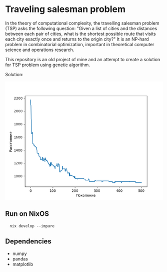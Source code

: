 # Traveling salesman problem 

In the theory of computational complexity, the travelling salesman problem (TSP) asks the following question: "Given a list of cities and the distances between each pair of cities, what is the shortest possible route that visits each city exactly once and returns to the origin city?" It is an NP-hard problem in combinatorial optimization, important in theoretical computer science and operations research.

This repository is an old project of mine and an attempt to create a solution for TSP problem using genetic algorithm. 

Solution:

![Plot](./images/plot.png "Plot")

## Run on NixOS

```shell
  nix develop --impure
```  

## Dependencies

* numpy
* pandas
* matplotlib
